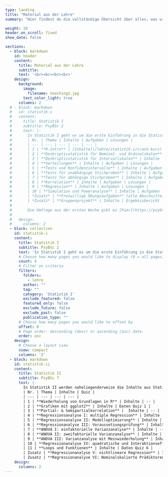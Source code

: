 ```yaml
---
type: landing
title: "Material aus der Lehre"
summary: "Hier findest du die vollständige Übersicht über alles, was wir auf dieser Seite an Lehrmaterial erstellt haben."

weight: 10
header.on_scroll: fixed
show_date: false

sections:
  - block: markdown
    id: header
    content:
      title: Material aus der Lehre
      subtitle:
      text: '<br><br><br><br>'
    design:
      background:
        image:
          filename: teaching2.jpg
        text_color_light: true
      columns: 2
  # - block: markdown
  #   id: statistik-i
  #   content:
  #     title: Statistik I
  #     subtitle: PsyBSc 2
  #     text: |-
  #       In Statistik I geht es um die erste Einführung in die Statistik im Psychologiestudium. Dafür betrachten wir die Grundstruktur von R, Datenimport, einfache Grafiken, Deskriptivstatistiken, Verteilungsfunktionen und einige Tests.
  #       | Nr. | Thema | Inhalte | Aufgaben | Lösungen |
  #       | --- | --- | --- | --- | --- |
  #       | 1 | **R-Intro** | [Inhalte](/lehre/statistik-i/crash-kurs) | Aufgaben | Lösungen
  #       | 2 | **Deskriptivstatistik für Nominal- und Ordinalskalen** | Inhalte | Aufgaben | Lösungen |
  #       | 3 | **Deskriptivstatistik für Intervallskalen** | Inhalte | Aufgaben | Lösungen |
  #       | 4 | **Verteilungen** | Inhalte | Aufgaben | Lösungen |
  #       | 5 | **Tests und Konfidenzintervalle** | Inhalte | Aufgaben | Lösungen |
  #       | 6 | **Tests für unabhängige Stichproben** | Inhalte | Aufgaben | Lösungen |
  #       | 7 | **Tests für abhängige Stichproben** | Inhalte | Aufgaben | Lösungen |
  #       | 8 | **Korrelation** | Inhalte | Aufgaben | Lösungen |
  #       | 9 | **Regression** | Inhalte | Aufgaben | Lösungen |
  #       | 10 | **Simulation und Poweranalyse** | Inhalte | Aufgaben | Lösungen |
  #       | *Zusatz* | **Freiwillige Übungsaufgaben** (alle Abschnitte)| -- | Aufgaben | Lösungen |
  #       | *Zusatz* | **Gruppenprojekt** | Inhalte | Ergebnisbericht | formr |
  # 
  #       Die Umfrage aus der ersten Woche gibt es [hier](https://psybsc2.formr.org/). Die Daten, die dabei in der ersten Sitzung entstanden sind, können Sie [{{< icon name="download" pack="fas" >}}   hier im RDA Format](/post/fb22.rda) und [{{< icon name="download" pack="fas" >}} hier im CSV Format](/post/fb22.csv) herunterladen. Was welche Variablen in diesem Datensatz bedeutet, wird in der [{{< icon name="download" pack="fas" >}} Variablenübersicht erläutert](/post/variablen.pdf).
  # 
  #   design:
  #     columns: 2
  - block: collection
    id: statistik-i
    content:
      title: Statistik I
      subtitle: PsyBSc 2
      text: 'In Statistik I geht es um die erste Einführung in die Statistik im Psychologiestudium. Dafür betrachten wir die Grundstruktur von R, Datenimport, einfache Grafiken, Deskriptivstatistiken, Verteilungsfunktionen und einige Tests.<br><br>'
      # Choose how many pages you would like to display (0 = all pages)
      count: 4
      # Filter on criteria
      filters:
        folders:
          - lehre
        author: ""
        tag: ""
        category: 'Statistik I'
        exclude_featured: false
        featured_only: false
        exclude_future: false
        exclude_past: false
        publication_type: ""
      # Choose how many pages you would like to offset by
      offset: 0
      # Page order: descending (desc) or ascending (asc) date.
      order: asc
    design:
      # Choose a layout view
      view: compact
      columns: '2'
  - block: markdown
    id: statistik-ii
    content:
      title: Statistik II
      subtitle: PsyBSc 7
      text: |-
        In Statistik II werden naheliegenderweise die Inhalte aus Statistik I vertieft. Behandelt werden u.a. Matrixalgebra, multiple Regression und Varianzanalysen. Außerdem gucken wir uns ein paar R-spezifische Dinge wie `ggplot2` oder das Schreiben eigener Funktionen an.
        | Nr. | Thema | Inhalte | Quiz |
        | --- | --- | --- | --- |
        | 1 | **Wiederholung von Grundlagen in R** | Inhalte | -- |
        | 2 | **Grafiken mit ggplot2** | Inhalte | Daten Quiz 1 |
        | 3 | **Partial- & Semipartialkorrelation** |  Inhalte | -- |
        | 4 | **Regressionsanalyse I: multiple Regression** | Inhalte | Daten Quiz 2 |
        | 5 | **Regressionsanalyse II: Modelloptimierung** | Inhalte | -- |
        | 6 | **Regressionanalyse III: Voraussetzungsprüfung** | Inhalte | Daten Quiz 3 |
        | 7 | **ANOVA I: einfaktorielle Varianzanalyse** | Inhalte | -- |
        | 8 | **ANOVA II: zweifaktorielle Varianzanalyse** | Inhalte | Daten Quiz 4 |
        | 9 | **ANOVA III: Varianzanalyse mit Messwiederholung** | Inhalte | Daten Quiz 5 |
        | 10 | **Regressionanalyse IV: quadratische und Interaktionseffekte** | Inhalte | -- |
        | 11 | **Loops und Funktionen** | Inhalte | Daten Quiz 6 |
        | Zusatz | **Regressionanalyse V: nichtlineare Regression** | Inhalte | -- |
        | Zusatz | **Regressionanalyse VI: Nominalskalierte Prädiktoren** | Inhalte | -- |
    design:
      columns: 2
---
```

